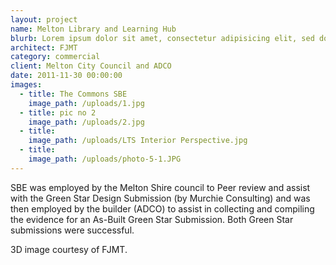 ```yaml
---
layout: project
name: Melton Library and Learning Hub
blurb: Lorem ipsum dolor sit amet, consectetur adipisicing elit, sed do eiusmod tempor incididunt ut labore et dolore magna aliqua. Ut enim ad minim veniam, quis nostrud exercitation ullamco laboris nisi ut aliquip ex ea commodo consequat. 
architect: FJMT
category: commercial
client: Melton City Council and ADCO
date: 2011-11-30 00:00:00
images:
  - title: The Commons SBE
    image_path: /uploads/1.jpg
  - title: pic no 2
    image_path: /uploads/2.jpg
  - title:
    image_path: /uploads/LTS Interior Perspective.jpg
  - title:
    image_path: /uploads/photo-5-1.JPG
---
```



SBE was employed by the Melton Shire council to Peer review and assist with the Green Star Design Submission (by Murchie Consulting) and was then employed by the builder (ADCO) to assist in collecting and compiling the evidence for an As-Built Green Star Submission. Both Green Star submissions were successful.

3D image courtesy of FJMT.
